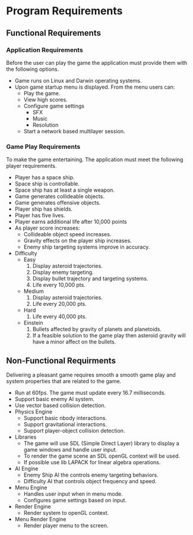 # Program Requirements

## Functional Requirements
### Application Requirements
Before the user can play the game the application must provide them with the following options.

  - Game runs on Linux and Darwin operating systems.
  - Upon game startup menu is displayed. From the menu users can:
      - Play the game.
      - View high scores.
      - Configure game settings
          - SFX 
          - Music
          - Resolution
      - Start a network based multilayer session. 
### Game Play Requirements
To make the game entertaining. The application must meet the following player requirements. 

  - Player has a space ship.
  - Space ship is controllable.
  - Space ship has at least a single weapon. 
  - Game generates collideable objects. 
  - Game generates offensive objects.
  - Player ship has shields.
  - Player has five lives. 
  - Player earns additional life after 10,000 points
  - As player score increases:
      - Collideable object speed increases.
      - Gravity effects on the player ship increases. 
      - Enemy ship targeting systems improve in accuracy. 
  - Difficulty
    - Easy
      1. Display asteroid trajectories. 
      2. Display enemy targeting.
      3. Display bullet trajectory and targeting systems. 
      4. Life every 10,000 pts.
    - Medium
      1. Display asteroid trajectories.
      2. Life every 20,000 pts.
    - Hard
      1. Life every 40,000 pts.
    - Einstein
      1. Bullets affected by gravity of planets and planetoids. 
      2. If a feasible solution to the game play then asteroid gravity will have a minor affect on the bullets. 

## Non-Functional Requirments
Delivering a pleasant game requires smooth a smooth game play and system properties that are related to the game. 
 
  - Run at 60fps. The game must update every 16.7 milliseconds. 
  - Support basic enemy AI system.
  - Use vector based collision detection. 
  - Physics Engine 
      - Support basic nbody interactions.
      - Support gravitational interactions. 
      - Support player-object collision detection. 
  - Libraries
      - The game will use SDL (Simple Direct Layer) library to display a game windows and handle user input. 
      - To render the game scene an SDL openGL context will be used. 
      - If possible use lib LAPACK for linear algebra operations. 
  - AI Engine
      - Enemy Ship AI the controls enemy targeting behaviors. 
      - Difficulty AI that controls object frequency and speed. 
  - Menu Engine
      - Handles user input when in menu mode. 
      - Configures game settings based on input. 
  - Render Engine
      - Render system to openGL context. 
  - Menu Render Engine
      - Render player menu to the screen. 


